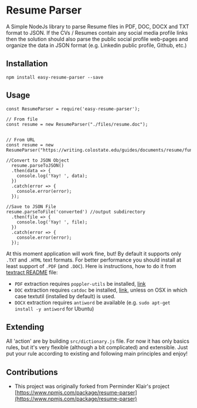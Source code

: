 # Resume Parser

A Simple NodeJs library to parse Resume files in PDF, DOC, DOCX and TXT format to JSON. If the CVs / Resumes contain any social media profile links then the solution should also parse the public social profile web-pages and organize the data in JSON format (e.g. Linkedin public profile, Github, etc.)


## Installation

`npm install easy-resume-parser --save`

## Usage

```
const ResumeParser = require('easy-resume-parser');

// From file
const resume = new ResumeParser("./files/resume.doc");


// From URL
const resume = new ResumeParser("https://writing.colostate.edu/guides/documents/resume/functionalSample.pdf");

//Convert to JSON Object
  resume.parseToJSON()
  .then(data => {
    console.log('Yay! ', data);
  })
  .catch(error => {
    console.error(error);
  });

//Save to JSON File
resume.parseToFile('converted') //output subdirectory
  .then(file => {
    console.log('Yay! ', file);
  })
  .catch(error => {
    console.error(error);
  });
```

At this moment application will work fine, but! By default it supports only `.TXT` and `.HTML` text formats. For better performance you should install at least support of `.PDF` (and `.DOC`). Here is instructions, how to do it from [textract README](https://github.com/dbashford/textract#requirements) file:

- `PDF` extraction requires `poppler-utils` be installed, [link](https://poppler.freedesktop.org/)
- `DOC` extraction requires `catdoc` be installed, [link](http://www.wagner.pp.ru/~vitus/software/catdoc/), unless on OSX in which case textutil (installed by default) is used.
- `DOCX` extraction requires `antiword` be available (e.g. `sudo apt-get install -y antiword` for Ubuntu)


## Extending

All 'action' are by building `src/dictionary.js` file. For now it has only basics rules, but it's very flexible (although a bit complicated) and extensible. Just put your rule according to existing and following main principles and enjoy!

## Contributions

- This project was originally forked from Perminder Klair's project [https://www.npmjs.com/package/resume-parser](https://www.npmjs.com/package/resume-parser)